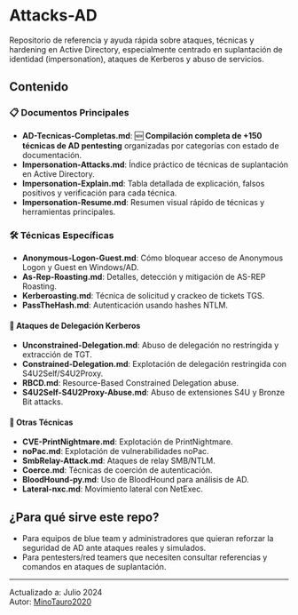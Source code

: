 # Attacks-AD

Repositorio de referencia y ayuda rápida sobre ataques, técnicas y hardening en Active Directory, especialmente centrado en suplantación de identidad (impersonation), ataques de Kerberos y abuso de servicios.

## Contenido

### 📋 Documentos Principales
- **AD-Tecnicas-Completas.md**: 🆕 **Compilación completa de +150 técnicas de AD pentesting** organizadas por categorías con estado de documentación.
- **Impersonation-Attacks.md**: Índice práctico de técnicas de suplantación en Active Directory.
- **Impersonation-Explain.md**: Tabla detallada de explicación, falsos positivos y verificación para cada técnica.
- **Impersonation-Resume.md**: Resumen visual rápido de técnicas y herramientas principales.

### 🛠️ Técnicas Específicas
- **Anonymous-Logon-Guest.md**: Cómo bloquear acceso de Anonymous Logon y Guest en Windows/AD.
- **As-Rep-Roasting.md**: Detalles, detección y mitigación de AS-REP Roasting.
- **Kerberoasting.md**: Técnica de solicitud y crackeo de tickets TGS.
- **PassTheHash.md**: Autenticación usando hashes NTLM.

#### 🎫 Ataques de Delegación Kerberos
- **Unconstrained-Delegation.md**: Abuso de delegación no restringida y extracción de TGT.
- **Constrained-Delegation.md**: Explotación de delegación restringida con S4U2Self/S4U2Proxy.
- **RBCD.md**: Resource-Based Constrained Delegation abuse.
- **S4U2Self-S4U2Proxy-Abuse.md**: Abuso de extensiones S4U y Bronze Bit attacks.

#### 🔧 Otras Técnicas
- **CVE-PrintNightmare.md**: Explotación de PrintNightmare.
- **noPac.md**: Explotación de vulnerabilidades noPac.
- **SmbRelay-Attack.md**: Ataques de relay SMB/NTLM.
- **Coerce.md**: Técnicas de coerción de autenticación.
- **BloodHound-py.md**: Uso de BloodHound para análisis de AD.
- **Lateral-nxc.md**: Movimiento lateral con NetExec.

## ¿Para qué sirve este repo?

- Para equipos de blue team y administradores que quieran reforzar la seguridad de AD ante ataques reales y simulados.
- Para pentesters/red teamers que necesiten consultar referencias y comandos en ataques de suplantación.


---

Actualizado a: Julio 2024  
Autor: [MinoTauro2020](https://github.com/MinoTauro2020)
